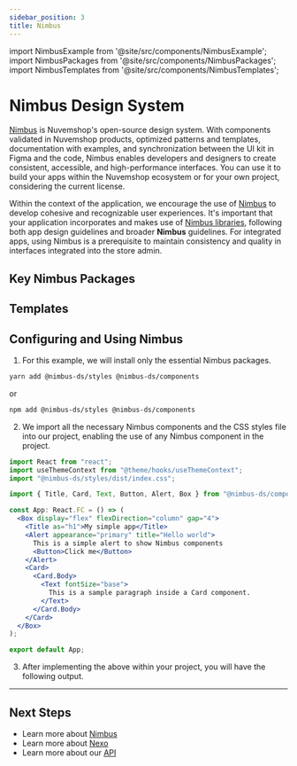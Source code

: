 ```yaml
---
sidebar_position: 3
title: Nimbus
---
```


import NimbusExample from '@site/src/components/NimbusExample';
import NimbusPackages from '@site/src/components/NimbusPackages';
import NimbusTemplates from '@site/src/components/NimbusTemplates';

# Nimbus Design System

[Nimbus](https://nimbus.nuvemshop.com.br) is Nuvemshop's open-source design system. With components validated in Nuvemshop products, optimized patterns and templates, documentation with examples, and synchronization between the UI kit in Figma and the code, Nimbus enables developers and designers to create consistent, accessible, and high-performance interfaces. You can use it to build your apps within the Nuvemshop ecosystem or for your own project, considering the current license.

Within the context of the application, we encourage the use of [Nimbus](https://nimbus.nuvemshop.com.br) to develop cohesive and recognizable user experiences. It's important that your application incorporates and makes use of [Nimbus libraries](./nimbus.md#principais-pacotes-do-nimbus), following both app design guidelines and broader **Nimbus** guidelines. For integrated apps, using Nimbus is a prerequisite to maintain consistency and quality in interfaces integrated into the store admin.

## Key Nimbus Packages

<NimbusPackages />

## Templates

<NimbusTemplates />

## Configuring and Using Nimbus

1. For this example, we will install only the essential Nimbus packages.

```bash
yarn add @nimbus-ds/styles @nimbus-ds/components
```

or

```bash
npm add @nimbus-ds/styles @nimbus-ds/components
```

2. We import all the necessary Nimbus components and the CSS styles file into our project, enabling the use of any Nimbus component in the project.

```jsx
import React from "react";
import useThemeContext from "@theme/hooks/useThemeContext";
import "@nimbus-ds/styles/dist/index.css";

import { Title, Card, Text, Button, Alert, Box } from "@nimbus-ds/components";

const App: React.FC = () => (
  <Box display="flex" flexDirection="column" gap="4">
    <Title as="h1">My simple app</Title>
    <Alert appearance="primary" title="Hello world">
      This is a simple alert to show Nimbus components
      <Button>Click me</Button>
    </Alert>
    <Card>
      <Card.Body>
        <Text fontSize="base">
          This is a sample paragraph inside a Card component.
        </Text>
      </Card.Body>
    </Card>
  </Box>
);

export default App;
```

3. After implementing the above within your project, you will have the following output.

<NimbusExample />

---

## Next Steps

- Learn more about [Nimbus](https://nimbus.nuvemshop.com.br)
- Learn more about [Nexo](./nexo)
- Learn more about our [API](./nuvemshop-api)
